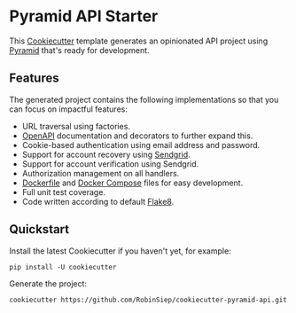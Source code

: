 # Pyramid API Starter

This [Cookiecutter](https://cookiecutter.readthedocs.io/en/1.7.2/README.html) template generates an opinionated API project using [Pyramid](https://trypyramid.com/) that's ready for development.

## Features
The generated project contains the following implementations so that you can focus on impactful features:

* URL traversal using factories.
* [OpenAPI](https://swagger.io/specification/) documentation and decorators to further expand this.
* Cookie-based authentication using email address and password.
* Support for account recovery using [Sendgrid](https://sendgrid.com/).
* Support for account verification using Sendgrid.
* Authorization management on all handlers.
* [Dockerfile](https://www.docker.com/) and [Docker Compose](https://docs.docker.com/compose/) files for easy development.
* Full unit test coverage.
* Code written according to default [Flake8](https://flake8.pycqa.org/en/latest/#).

## Quickstart
Install the latest Cookiecutter if you haven't yet, for example:
```
pip install -U cookiecutter
```

Generate the project:
```
cookiecutter https://github.com/RobinSiep/cookiecutter-pyramid-api.git
```
